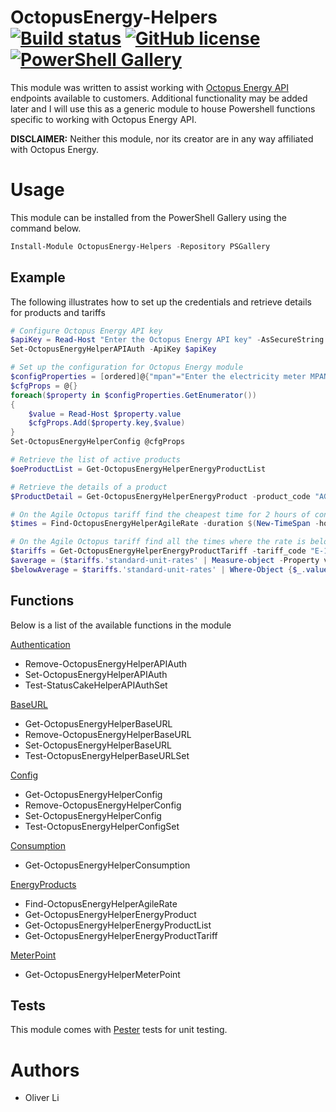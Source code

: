 # OctopusEnergy-Helpers [![Build status](https://ci.appveyor.com/api/projects/status/8pysopaejmlno2ly/branch/master?svg=true)](https://ci.appveyor.com/project/Oliver-Lii/OctopusEnergy-Helpers/branch/master) [![GitHub license](https://img.shields.io/github/license/Oliver-Lii/OctopusEnergy-Helpers.svg)](LICENSE) [![PowerShell Gallery](https://img.shields.io/powershellgallery/v/OctopusEnergy-Helpers.svg)]()


This module was written to assist working with [Octopus Energy API](https://developer.octopus.energy/docs/api/ "Octopus Energy API Docs") endpoints available to customers. Additional functionality may be added later and I will use this as a generic module to house Powershell functions specific to working with Octopus Energy API.

**DISCLAIMER:** Neither this module, nor its creator are in any way affiliated with Octopus Energy.


# Usage
This module can be installed from the PowerShell Gallery using the command below.
```powershell
Install-Module OctopusEnergy-Helpers -Repository PSGallery
```

## Example

 The following illustrates how to set up the credentials and retrieve details for products and tariffs

```powershell
# Configure Octopus Energy API key
$apiKey = Read-Host "Enter the Octopus Energy API key" -AsSecureString
Set-OctopusEnergyHelperAPIAuth -ApiKey $apiKey

# Set up the configuration for Octopus Energy module
$configProperties = [ordered]@{"mpan"="Enter the electricity meter MPAN";"elec_serial_number"="Enter the electricity meter serial number";"mprn"="Enter the gas meter MPRN";"gas_serial_number"="Enter the gas meter serial number"}
$cfgProps = @{}
foreach($property in $configProperties.GetEnumerator())
{
    $value = Read-Host $property.value
    $cfgProps.Add($property.key,$value)
}
Set-OctopusEnergyHelperConfig @cfgProps

# Retrieve the list of active products
$oeProductList = Get-OctopusEnergyHelperEnergyProductList

# Retrieve the details of a product
$ProductDetail = Get-OctopusEnergyHelperEnergyProduct -product_code "AGILE-18-02-21"

# On the Agile Octopus tariff find the cheapest time for 2 hours of continous import using the MPAN number
$times = Find-OctopusEnergyHelperAgileRate -duration $(New-TimeSpan -hours 2) -mpan "123456789012"

# On the Agile Octopus tariff find all the times where the rate is below average
$tariffs = Get-OctopusEnergyHelperEnergyProductTariff -tariff_code "E-1R-AGILE-18-02-21-A"
$average = ($tariffs.'standard-unit-rates' | Measure-object -Property value_exc_vat -Average).Average
$belowAverage = $tariffs.'standard-unit-rates' | Where-Object {$_.value_exc_vat -le $average}
```

## Functions

Below is a list of the available functions in the module

[Authentication](https://github.com/Oliver-Lii/octopusenergy-helpers/tree/master/OctopusEnergy-Helpers/Public/Authentication "Octopus Energy Authentication")
*  Remove-OctopusEnergyHelperAPIAuth
*  Set-OctopusEnergyHelperAPIAuth
*  Test-StatusCakeHelperAPIAuthSet

[BaseURL](https://github.com/Oliver-Lii/octopusenergy-helpers/tree/master/OctopusEnergy-Helpers/Public/BaseURL "Octopus Energy Base URL")
*  Get-OctopusEnergyHelperBaseURL
*  Remove-OctopusEnergyHelperBaseURL
*  Set-OctopusEnergyHelperBaseURL
*  Test-OctopusEnergyHelperBaseURLSet

[Config](https://github.com/Oliver-Lii/octopusenergy-helpers/tree/master/OctopusEnergy-Helpers/Public/Config "Octopus Energy Helper Config")
*  Get-OctopusEnergyHelperConfig
*  Remove-OctopusEnergyHelperConfig
*  Set-OctopusEnergyHelperConfig
*  Test-OctopusEnergyHelperConfigSet

[Consumption](https://github.com/Oliver-Lii/octopusenergy-helpers/tree/master/OctopusEnergy-Helpers/Public/Consumption "Octopus Energy Consumption")
*  Get-OctopusEnergyHelperConsumption

[EnergyProducts](https://github.com/Oliver-Lii/octopusenergy-helpers/tree/master/OctopusEnergy-Helpers/Public/EnergyProducts "Octopus Energy Products")
*  Find-OctopusEnergyHelperAgileRate
*  Get-OctopusEnergyHelperEnergyProduct
*  Get-OctopusEnergyHelperEnergyProductList
*  Get-OctopusEnergyHelperEnergyProductTariff

[MeterPoint](https://github.com/Oliver-Lii/octopusenergy-helpers/tree/master/OctopusEnergy-Helpers/Public/MeterPoint "Octopus Energy Meter Points")
*  Get-OctopusEnergyHelperMeterPoint

## Tests

This module comes with [Pester](https://github.com/pester/Pester/) tests for unit testing. 

# Authors
- Oliver Li